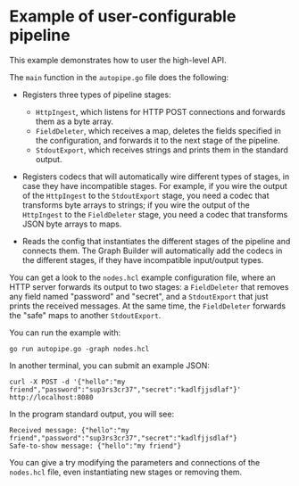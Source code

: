 # Example of user-configurable pipeline

This example demonstrates how to user the high-level API.

The `main` function in the `autopipe.go` file does the following:

* Registers three types of pipeline stages:
    - `HttpIngest`, which listens for HTTP POST connections and forwards them as a byte array.
    - `FieldDeleter`, which receives a map, deletes the fields specified in the configuration,
      and forwards it to the next stage of the pipeline.
    - `StdoutExport`, which receives strings and prints them in the standard output.

* Registers codecs that will automatically wire different types of stages, in case they have
  incompatible stages. For example, if you wire the output of the `HttpIngest` to the `StdoutExport`
  stage, you need a codec that transforms byte arrays to strings; if you wire the output of the
  `HttpIngest` to the `FieldDeleter` stage, you need a codec that transforms JSON byte arrays
  to maps.

* Reads the config that instantiates the different stages of the pipeline and connects them.
  The Graph Builder will automatically add the codecs in the different stages, if they have
  incompatible input/output types.

You can get a look to the `nodes.hcl` example configuration file, where an HTTP server forwards
its output to two stages: a `FieldDeleter` that removes any field named "password" and "secret",
and a `StdoutExport` that just prints the received messages. At the same time, the `FieldDeleter`
forwards the "safe" maps to another `StdoutExport`.

You can run the example with:

```
go run autopipe.go -graph nodes.hcl
```

In another terminal, you can submit an example JSON:

```
curl -X POST -d '{"hello":"my friend","password":"sup3rs3cr37","secret":"kadlfjjsdlaf"}' http://localhost:8080
```

In the program standard output, you will see:

```
Received message: {"hello":"my friend","password":"sup3rs3cr37","secret":"kadlfjjsdlaf"}
Safe-to-show message: {"hello":"my friend"}
```

You can give a try modifying the parameters and connections of the `nodes.hcl` file, even instantiating
new stages or removing them.
